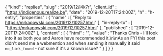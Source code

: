 {
  "kind" : "replies",
  "slug" : "2019/12/l4k7r",
  "client_id" : "https://indigenous.realize.be",
  "date" : "2019-12-20T17:24:00Z",
  "h" : "h-entry",
  "properties" : {
    "name" : [ "Reply to https://mrkapowski.com/2019/12/10257.html" ],
    "in-reply-to" : [ "https://mrkapowski.com/2019/12/10257.html" ],
    "published" : [ "2019-12-20T17:24:00Z" ],
    "content" : [ {
      "html" : "",
      "value" : "Thanks Chris - I'll look into it as both you and Aaron have recommended it.\n\nAs an FYI this post didn't send me a webmention and when sending it manually it said `no_link_found` - not sure if it's a known issue? "
    } ]
  }
}
